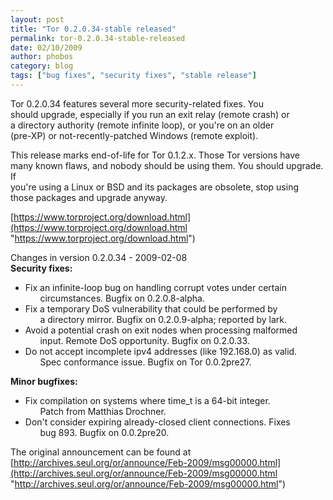 ```yaml
---
layout: post
title: "Tor 0.2.0.34-stable released"
permalink: tor-0.2.0.34-stable-released
date: 02/10/2009
author: phobos
category: blog
tags: ["bug fixes", "security fixes", "stable release"]
---
```


Tor 0.2.0.34 features several more security-related fixes. You  
should upgrade, especially if you run an exit relay (remote crash) or  
a directory authority (remote infinite loop), or you're on an older  
(pre-XP) or not-recently-patched Windows (remote exploit).

This release marks end-of-life for Tor 0.1.2.x. Those Tor versions have  
many known flaws, and nobody should be using them. You should upgrade. If  
you're using a Linux or BSD and its packages are obsolete, stop using  
those packages and upgrade anyway.

[https://www.torproject.org/download.html](https://www.torproject.org/download.html "https://www.torproject.org/download.html")

Changes in version 0.2.0.34 - 2009-02-08  
**Security fixes:**

- Fix an infinite-loop bug on handling corrupt votes under certain  
      circumstances. Bugfix on 0.2.0.8-alpha.
- Fix a temporary DoS vulnerability that could be performed by  
      a directory mirror. Bugfix on 0.2.0.9-alpha; reported by lark.
- Avoid a potential crash on exit nodes when processing malformed  
      input. Remote DoS opportunity. Bugfix on 0.2.0.33.
- Do not accept incomplete ipv4 addresses (like 192.168.0) as valid.  
      Spec conformance issue. Bugfix on Tor 0.0.2pre27.

**Minor bugfixes:**

- Fix compilation on systems where time\_t is a 64-bit integer.  
      Patch from Matthias Drochner.
- Don't consider expiring already-closed client connections. Fixes  
      bug 893. Bugfix on 0.0.2pre20.

The original announcement can be found at [http://archives.seul.org/or/announce/Feb-2009/msg00000.html](http://archives.seul.org/or/announce/Feb-2009/msg00000.html "http://archives.seul.org/or/announce/Feb-2009/msg00000.html")

